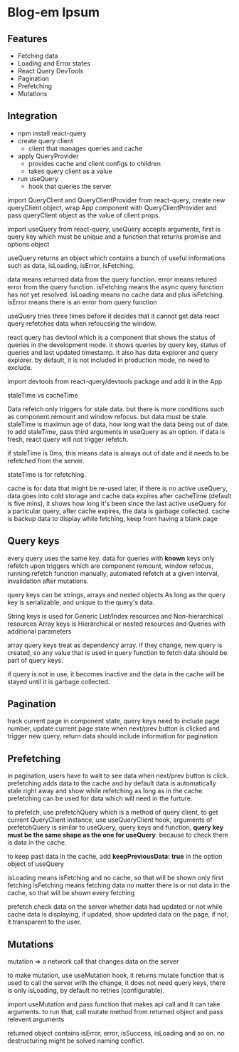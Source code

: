 # Blog-em Ipsum

## Features

-   Fetching data
-   Loading and Error states
-   React Query DevTools
-   Pagination
-   Prefetching
-   Mutations

## Integration

-   npm install react-query
-   create query client
    -   client that manages queries and cache
-   apply QueryProvider
    -   provides cache and client configs to children
    -   takes query client as a value
-   run useQuery
    -   hook that queries the server

import QueryClient and QueryClientProvider from react-query, create new queryClient object, wrap App component with QueryClientProvider and pass queryClient object as the value of client props.

import useQuery from react-query, useQuery accepts arguments, first is query key which must be unique and a function that returns promise and options object

useQuery returns an object which contains a bunch of useful informations such as data, isLoading, isError, isFetching.

data means returned data from the query function.
error means retured error from the query function.
isFetching means the async query function has not yet resolved.
isLoading means no cache data and plus isFetching.
isError means there is an error from query function

useQuery tries three times before it decides that it cannot get data
react query refetches data when refoucsing the window.

react query has devtool which is a component that shows the status of queries in the development mode. it shows queries by query key, status of queries and last updated timestamp. it also has data explorer and query explorer. by default, it is not included in production mode, no need to exclude.

import devtools from react-query/devtools package and add it in the App

staleTime vs cacheTime

Data refetch only triggers for stale data. but there is more conditions such as component remount and window refocus. but data must be stale. staleTime is maximun age of data, how long wait the data being out of date. to add staleTime, pass third arguments in useQuery as an option. if data is fresh, react query will not trigger refetch.

if staleTime is 0ms, this means data is always out of date and it needs to be refetched from the server.

stateTime is for refetching.

cache is for data that might be re-used later, if there is no active useQuery, data goes into cold storage and cache data expires after cacheTime (default is five mins), it shows how long it's been since the last active useQuery for a particular query, after cache expires, the data is garbage collected. cache is backup data to display while fetching, keep from having a blank page

## Query keys

every query uses the same key. data for queries with **known** keys only refetch upon triggers which are component remount, window refocus, running refetch function manually, automated refetch at a given interval, invalidation after mutations.

query keys can be strings, arrays and nested objects.As long as the query key is serializable, and unique to the query's data.

String keys is used for Generic List/Index resources and Non-hierarchical resources
Array keys is Hierarchical or nested resources and Queries with additional parameters

array query keys treat as dependency array. if they change, new query is created, so any value that is used in query function to fetch data should be part of query keys.

if query is not in use, it becomes inactive and the data in the cache will be stayed until it is garbage collected.

## Pagination

track current page in component state, query keys need to include page number, update current page state when next/prev button is clicked and trigger new query, return data should include information for pagination

## Prefetching

in pagination, users have to wait to see data when next/prev button is click. prefetching adds data to the cache and by default data is automatically stale right away and show while refetching as long as in the cache. prefetching can be used for data which will need in the furture.

to prefetch, use prefetchQuery which is a method of query client, to get current QueryClient instance, use useQueryClient hook, arguments of prefetchQuery is similar to useQuery, query keys and function, 
**query key must be the same shape as the one for useQuery**. because to check there is data in the cache.

to keep past data in the cache, add **keepPreviousData: true** in the option object of useQuery


isLoading means isFetching and no cache, so that will be shown only first fetching
isFetching means fetching data no matter there is or not data in the cache, so that will be shown every fetching

prefetch check data on the server whether data had updated or not while cache data is displaying, if updated, show updated data on the page, if not, it transparent to the user.

## Mutations

mutation => a network call that changes data on the server

to make mutation, use useMutation hook, it returns mutate function that is used to call the server with the change, it does not need query keys, there is only isLoading, by default no retries (configurable).

import useMutation and pass function that makes api call  and it can take arguments. to run that, call mutate method from returned object and pass relevent arguments

returned object contains isError, error, isSuccess, isLoading and so on. no destructuring might be solved naming conflict.